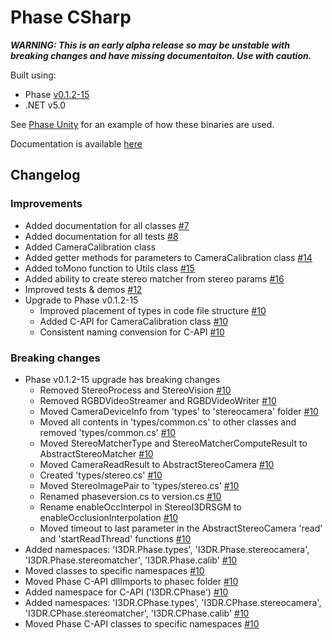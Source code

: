 # Phase CSharp
***WARNING: This is an early alpha release so may be unstable with breaking changes and have missing documentaiton. Use with caution.***

Built using:
 - Phase [v0.1.2-15](https://github.com/i3drobotics/phase/releases/tag/v0.1.2-15)
 - .NET v5.0

See [Phase Unity](https://github.com/i3drobotics/phase-unity.git) for an example of how these binaries are used.

Documentation is available [here](https://i3drobotics.github.io/phase-csharp/)

## Changelog
### Improvements
- Added documentation for all classes [#7](https://github.com/i3drobotics/phase-csharp/pull/7)
- Added documentation for all tests [#8](https://github.com/i3drobotics/phase-csharp/pull/8)
- Added CameraCalibration class
- Added getter methods for parameters to CameraCalibration class [#14](https://github.com/i3drobotics/phase-csharp/pull/14)
- Added toMono function to Utils class [#15](https://github.com/i3drobotics/phase-csharp/pull/15)
- Added ability to create stereo matcher from stereo params [#16](https://github.com/i3drobotics/phase-csharp/pull/16)
- Improved tests & demos [#12](https://github.com/i3drobotics/phase-csharp/pull/12)
- Upgrade to Phase v0.1.2-15
    - Improved placement of types in code file structure [#10](https://github.com/i3drobotics/phase-csharp/pull/10)
    - Added C-API for CameraCalibration class [#10](https://github.com/i3drobotics/phase-csharp/pull/10)
    - Consistent naming convension for C-API [#10](https://github.com/i3drobotics/phase-csharp/pull/10)

### Breaking changes
- Phase v0.1.2-15 upgrade has breaking changes
    - Removed StereoProcess and StereoVision [#10](https://github.com/i3drobotics/phase-csharp/pull/10)
    - Removed RGBDVideoStreamer and RGBDVideoWriter [#10](https://github.com/i3drobotics/phase-csharp/pull/10)
    - Moved CameraDeviceInfo from 'types' to 'stereocamera' folder [#10](https://github.com/i3drobotics/phase-csharp/pull/10)
    - Moved all contents in 'types/common.cs' to other classes and removed 'types/common.cs' [#10](https://github.com/i3drobotics/phase-csharp/pull/10)
    - Moved StereoMatcherType and StereoMatcherComputeResult to AbstractStereoMatcher [#10](https://github.com/i3drobotics/phase-csharp/pull/10)
    - Moved CameraReadResult to AbstractStereoCamera [#10](https://github.com/i3drobotics/phase-csharp/pull/10)
    - Created 'types/stereo.cs' [#10](https://github.com/i3drobotics/phase-csharp/pull/10)
    - Moved StereoImagePair to 'types/stereo.cs' [#10](https://github.com/i3drobotics/phase-csharp/pull/10)
    - Renamed phaseversion.cs to version.cs [#10](https://github.com/i3drobotics/phase-csharp/pull/10)
    - Rename enableOccInterpol in StereoI3DRSGM to enableOcclusionInterpolation [#10](https://github.com/i3drobotics/phase-csharp/pull/10)
    - Moved timeout to last parameter in the AbstractStereoCamera 'read' and 'startReadThread' functions [#10](https://github.com/i3drobotics/phase-csharp/pull/10)
- Added namespaces: 'I3DR.Phase.types', 'I3DR.Phase.stereocamera', 'I3DR.Phase.stereomatcher', 'I3DR.Phase.calib' [#10](https://github.com/i3drobotics/phase-csharp/pull/10)
- Moved classes to specific namespaces [#10](https://github.com/i3drobotics/phase-csharp/pull/10)
- Moved Phase C-API dllImports to phasec folder [#10](https://github.com/i3drobotics/phase-csharp/pull/10)
- Added namespace for C-API ('I3DR.CPhase') [#10](https://github.com/i3drobotics/phase-csharp/pull/10)
- Added namespaces: 'I3DR.CPhase.types', 'I3DR.CPhase.stereocamera', 'I3DR.CPhase.stereomatcher', 'I3DR.CPhase.calib' [#10](https://github.com/i3drobotics/phase-csharp/pull/10)
- Moved Phase C-API classes to specific namespaces [#10](https://github.com/i3drobotics/phase-csharp/pull/10)
